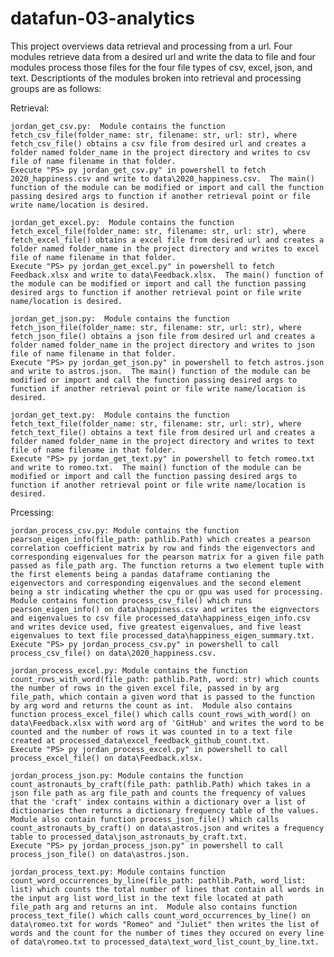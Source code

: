 # datafun-03-analytics
This project overviews data retrieval and processing from a url.  Four modules retrieve data from a desired url and write the data to file and four modules process those files for the four file types of csv, excel, json, and text.  Descriptionts of the modules broken into retrieval and processing groups are as follows:

Retrieval:

    jordan_get_csv.py:  Module contains the function fetch_csv_file(folder_name: str, filename: str, url: str), where fetch_csv_file() obtains a csv file from desired url and creates a folder named folder_name in the project directory and writes to csv file of name filename in that folder.
    Execute "PS> py jordan_get_csv.py" in powershell to fetch 2020_happiness.csv and write to data\2020_happiness.csv.  The main() function of the module can be modified or import and call the function passing desired args to function if another retrieval point or file write name/location is desired.

    jordan_get_excel.py:  Module contains the function fetch_excel_file(folder_name: str, filename: str, url: str), where fetch_excel_file() obtains a excel file from desired url and creates a folder named folder_name in the project directory and writes to excel file of name filename in that folder.
    Execute "PS> py jordan_get_excel.py" in powershell to fetch Feedback.xlsx and write to data\Feedback.xlsx.  The main() function of the module can be modified or import and call the function passing desired args to function if another retrieval point or file write name/location is desired.

    jordan_get_json.py:  Module contains the function fetch_json_file(folder_name: str, filename: str, url: str), where fetch_json_file() obtains a json file from desired url and creates a folder named folder_name in the project directory and writes to json file of name filename in that folder.
    Execute "PS> py jordan_get_json.py" in powershell to fetch astros.json and write to astros.json.  The main() function of the module can be modified or import and call the function passing desired args to function if another retrieval point or file write name/location is desired.

    jordan_get_text.py:  Module contains the function fetch_text_file(folder_name: str, filename: str, url: str), where fetch_text_file() obtains a text file from desired url and creates a folder named folder_name in the project directory and writes to text file of name filename in that folder.
    Execute "PS> py jordan_get_text.py" in powershell to fetch romeo.txt and write to romeo.txt.  The main() function of the module can be modified or import and call the function passing desired args to function if another retrieval point or file write name/location is desired.

Prcessing:

    jordan_process_csv.py: Module contains the function pearson_eigen_info(file_path: pathlib.Path) which creates a pearson correlation coefficient matrix by row and finds the eigenvectors and corresponding eigenvalues for the pearson matrix for a given file path passed as file_path arg. The function returns a two element tuple with the first elements being a pandas dataframe contianing the eigenvectors and corresponding eigenvalues and the second element being a str indicating whether the cpu or gpu was used for processing. Module contains function process_csv_file() which runs pearson_eigen_info() on data\happiness.csv and writes the eignvectors and eigenvalues to csv file processed_data\happiness_eigen_info.csv and writes device used, five greatest eigenvalues, and five least eigenvalues to text file processed_data\happiness_eigen_summary.txt. 
    Execute "PS> py jordan_process_csv.py" in powershell to call process_csv_file() on data\2020_happiness.csv.

    jordan_process_excel.py: Module contains the function count_rows_with_word(file_path: pathlib.Path, word: str) which counts the number of rows in the given excel file, passed in by arg file_path, which contain a given word that is passed to the function by arg word and returns the count as int.  Module also contains function process_excel_file() which calls count_rows_with_word() on data\Feedback.xlsx with word arg of 'GitHub' and writes the word to be counted and the number of rows it was counted in to a text file created at processed_data\excel_feedback_github_count.txt.
    Execute "PS> py jordan_process_excel.py" in powershell to call process_excel_file() on data\Feedback.xlsx.

    jordan_process_json.py: Module contains the function count_astronauts_by_craft(file_path: pathlib.Path) which takes in a json file path as arg file_path and counts the frequency of values that the 'craft' index contains within a dictionary over a list of dictionaries then returns a dictionary frequency table of the values.  Module also contain function process_json_file() which calls count_astronauts_by_craft() on data\astros.json and writes a frequency table to processed_data\json_astronauts_by_craft.txt.
    Execute "PS> py jordan_process_json.py" in powershell to call process_json_file() on data\astros.json.

    jordan_process_text.py: Module contains function count_word_occurrences_by_line(file_path: pathlib.Path, word_list: list) which counts the total number of lines that contain all words in the input arg list word_list in the text file located at path file_path arg and returns an int.  Module also contains function process_text_file() which calls count_word_occurrences_by_line() on data\romeo.txt for words "Romeo" and "Juliet" then writes the list of words and the count for the number of times they occured on every line of data\romeo.txt to processed_data\text_word_list_count_by_line.txt.
